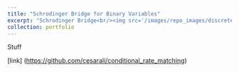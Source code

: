 ```yaml
---
title: "Schrodinger Bridge for Binary Variables"
excerpt: "Schrodinger Bridge<br/><img src='/images/repo_images/discrete_schrodinger_bridge.png' style='width:50%;'>"
collection: portfolio
---
```


Stuff

[link] (https://github.com/cesarali/conditional_rate_matching)
